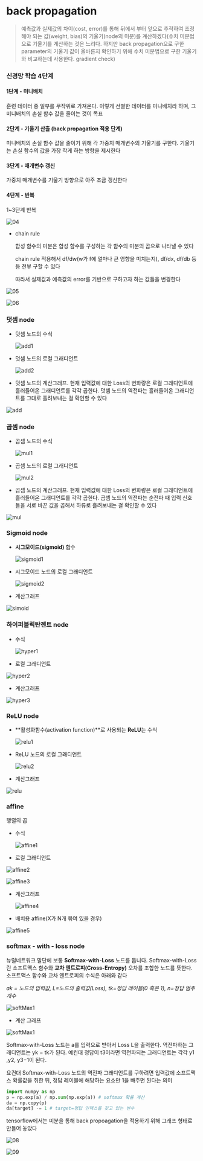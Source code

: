 # back propagation

> 예측값과 실제값의 차이(cost, error)를 통해 뒤에서 부터 앞으로 추적하여 조정해야 되는 값(weight, bias)의 기울기(node의 미분)를 계산하겠다(수치 미분법으로 기울기를 계산하는 것은 느리다. 하지만 back propagation으로 구한 parameter의 기울기 값이 올바른지 확인하기 위해 수치 미분법으로 구한 기울기와 비교하는데 사용한다. gradient check)



### 신경망 학습 4단계

#### 1단계 - 미니배치

훈련 데이터 중 일부를 무작위로 가져온다. 이렇게 선별한 데이터를 미니배치라 하며, 그 미니배치의 손실 함수 값을 줄이는 것이 목표

#### 2단계 - 기울기 산출 (back propagation 적용 단계)

미니배치의 손실 함수 값을 줄이기 위해 각 가중치 매개변수의 기울기를 구한다. 기울기는 손실 함수의 값을 가장 작게 하는 방향을 제시한다

#### 3단계 - 매개변수 갱신

가중치 매개변수를 기울기 방향으로 아주 조금 갱신한다

#### 4단계 - 반복

1~3단계 반복







![04](./04.jpg)



* chain rule

  합성 함수의 미분은 합성 함수를 구성하는 각 함수의 미분의 곱으로 나타낼 수 있다

  chain rule 적용해서 df/dw(w가 f에 얼마나 큰 영향을 미치는지), df/dx, df/db 등등 전부 구할 수 있다

  따라서 실제값과 예측값의 error를 기반으로 구하고자 하는 값들을 변경한다






![05](./05.jpg)



![06](./06.jpg)





### 덧셈 node

- 덧셈 노드의 수식

  ![add1](./add1.jpg)

  

- 덧셈 노드의 로컬 그래디언트

  ![add2](./add2.jpg)

  

- 덧셈 노드의 계산그래프. 현재 입력값에 대한 Loss의 변화량은 로컬 그래디언트에 흘러들어온 그래디언트를 각각 곱한다. 덧셈 노드의 역전파는 흘러들어온 그래디언트를 그대로 흘려보내는 걸 확인할 수 있다



![add](./addNode.png)





### 곱셈 node

- 곱셈 노드의 수식

  ![mul1](./mul1.jpg)

  

- 곱셈 노드의 로컬 그래디언트

  ![mul2](./mul2.jpg)

  

- 곱셈 노드의 계산그래프. 현재 입력값에 대한 Loss의 변화량은 로컬 그래디언트에 흘러들어온 그래디언트를 각각 곱한다. 곱셈 노드의 역전파는 순전파 때 입력 신호들을 서로 바꾼 값을 곱해서 하류로 흘려보내는 걸 확인할 수 있다





![mul](./mulNode.png)





### Sigmoid node

- **시그모이드(sigmoid)** 함수

  ![sigmoid1](./sigmoid1.jpg)

  

- 시그모이드 노드의 로컬 그래디언트

  ![sigmoid2](./sigmoid2.jpg)

- 계산그래프

![simoid](./sigmoid.png)





### 하이퍼볼릭탄젠트 node

* 수식

  ![hyper1](./hyper1.jpg)

* 로컬 그래디언트

![hyper2](./hyper2.jpg)

* 계산그래프

![hyper3](./hyper3.jpg)



### ReLU node

* **활성화함수(activation function)**로 사용되는 **ReLU**는 수식

  ![relu1](./relu1.jpg)

* ReLU 노드의 로컬 그래디언트

  ![relu2](./relu2.jpg)

* 계산그래프



![relu](./relu.png)





### affine

행렬의 곱



* 수식

  ![affine1](./affine1.jpg)

  

* 로컬 그래디언트

![affine2](./affine2.jpg)



![affine3](./affine3.jpg)



* 계산그래프

  ![affine4](./affine4.jpg)



* 배치용 affine(X가 N개 묶여 있을 경우)



![affine5](./affine5.jpg)





### softmax - with - loss node

뉴럴네트워크 말단에 보통 **Softmax-with-Loss** 노드를 둡니다. Softmax-with-Loss란 소프트맥스 함수와 **교차 엔트로피(Cross-Entropy)** 오차를 조합한 노드를 뜻한다. 소프트맥스 함수와 교차 엔트로피의 수식은 아래와 같다

*ak = 노드의 입력값, L=노드의 출력값(Loss), tk=정답 레이블(0 혹은 1), n=정답 범주 개수*

![softMax1](./softMax.jpg)



* 계산 그래프

![softMax1](./softMax.png)





Softmax-with-Loss 노드는 a를 입력으로 받아서 Loss L을 출력한다. 역전파하는 그래디언트는 yk − tk가 된다. 예컨대 정답이 t3이라면 역전파되는 그래디언트는 각각 y1 ,y2, y3−1이 된다.

요컨대 Softmax-with-Loss 노드의 역전파 그래디언트를 구하려면 입력값에 소프트맥스 확률값을 취한 뒤, 정답 레이블에 해당하는 요소만 1을 빼주면 된다는 의미



```python
import numpy as np
p = np.exp(a) / np.sum(np.exp(a)) # softmax 확률 계산
da = np.copy(p)
da[target] -= 1 # target=정답 인덱스를 갖고 있는 변수
```





tensorflow에서는 미분을 통해 back propoagation을 적용하기 위해 그래프 형태로 만들어 놓았다



![08](./08.jpg)





![09](./09.jpg)